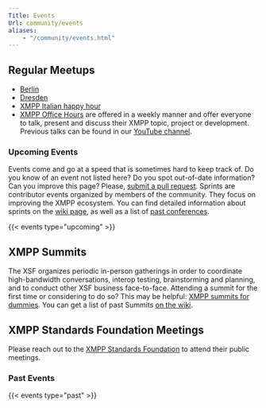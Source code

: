 ```yaml
---
Title: Events
Url: community/events
aliases:
    - "/community/events.html"
---
```


## Regular Meetups

* [Berlin](https://xmpp-meetup.in-berlin.de/)
* [Dresden](https://wiki.xmpp.org/web/Meetups/Dresden)
* [XMPP Italian happy hour](https://mobilizon.it/events/207032cc-b7bf-48c2-9394-f5cce684608f)
* [XMPP Office Hours](https://wiki.xmpp.org/web/XMPP_Office_Hours) are offered in a weekly manner and offer everyone to talk, present and discuss their XMPP topic, project or development. Previous talks can be found in our [YouTube channel](https://www.youtube.com/channel/UCf3Kq2ElJDFQhYDdjn18RuA).

### Upcoming Events

Events come and go at a speed that is sometimes hard to keep track of. Do you know of an event not listed here? Do you spot out-of-date information? Can you improve this page? Please, [submit a pull request](https://github.com/xsf/xmpp.org/edit/master/content/community/events.md). Sprints are contributor events organized by members of the community. They focus on improving the XMPP ecosystem. You can find detailed information about sprints on the [wiki page](https://wiki.xmpp.org/web/Sprints), as well as a list of [past conferences](https://wiki.xmpp.org/web/Category:Events).

{{< events type="upcoming" >}}

## XMPP Summits

The XSF organizes periodic in-person gatherings in order to coordinate high-bandwidth conversations, interop testing, brainstorming and planning, and to conduct other XSF business face-to-face. Attending a summit for the first time or considering to do so? This may be helpful: [XMPP summits for dummies](https://wiki.xmpp.org/web/XMPP_summits_for_dummies). You can get a list of past Summits [on the wiki](https://wiki.xmpp.org/web/Category:Events).

## XMPP Standards Foundation Meetings

Please reach out to the [XMPP Standards Foundation](https://xmpp.org/about/xmpp-standards-foundation/) to attend their public meetings.

### Past Events

{{< events type="past" >}}
